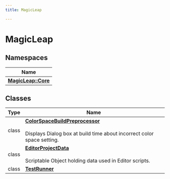 ```yaml
---
title: MagicLeap

---
```


# MagicLeap





## Namespaces

| Name           |
| -------------- |
| **[MagicLeap::Core](/unity-api/api/MagicLeap.Core/MagicLeap.Core.md)**  |

## Classes

| Type               | Name           |
| -------------- | -------------- |
| class | **[ColorSpaceBuildPreprocessor](/unity-api/api/MagicLeap/MagicLeap.ColorSpaceBuildPreprocessor.md)** <br></br>Displays Dialog box at build time about incorrect color space setting.  |
| class | **[EditorProjectData](/unity-api/api/MagicLeap/MagicLeap.EditorProjectData.md)** <br></br>Scriptable Object holding data used in Editor scripts.  |
| class | **[TestRunner](/unity-api/api/MagicLeap/TestRunner/MagicLeap.TestRunner.md)**  |







